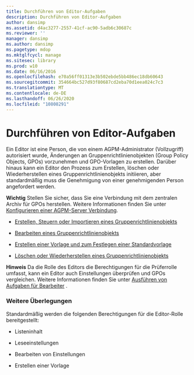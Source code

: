 ```yaml
---
title: Durchführen von Editor-Aufgaben
description: Durchführen von Editor-Aufgaben
author: dansimp
ms.assetid: d4ac3277-2557-41cf-ac90-5adb6c30687c
ms.reviewer: ''
manager: dansimp
ms.author: dansimp
ms.pagetype: mdop
ms.mktglfcycl: manage
ms.sitesec: library
ms.prod: w10
ms.date: 06/16/2016
ms.openlocfilehash: e70a56ff01313e3b502ebde5bb486ec18db60643
ms.sourcegitcommit: 354664bc527d93f80687cd2eba70d1eea024c7c3
ms.translationtype: MT
ms.contentlocale: de-DE
ms.lasthandoff: 06/26/2020
ms.locfileid: "10808291"
---
```

# Durchführen von Editor-Aufgaben


Ein Editor ist eine Person, die von einem AGPM-Administrator (Vollzugriff) autorisiert wurde, Änderungen an Gruppenrichtlinienobjekten (Group Policy Objects, GPOs) vorzunehmen und GPO-Vorlagen zu erstellen. Darüber hinaus kann ein Editor den Prozess zum Erstellen, löschen oder Wiederherstellen eines Gruppenrichtlinienobjekts initiieren, aber standardmäßig muss die Genehmigung von einer genehmigenden Person angefordert werden.

**Wichtig**  Stellen Sie sicher, dass Sie eine Verbindung mit dem zentralen Archiv für GPOs herstellen. Weitere Informationen finden Sie unter [Konfigurieren einer AGPM-Server Verbindung](configure-an-agpm-server-connection-reviewer-agpm30ops.md).

 

-   [Erstellen, Steuern oder Importieren eines Gruppenrichtlinienobjekts](creating-controlling-or-importing-a-gpo-agpm30ops.md)

-   [Bearbeiten eines Gruppenrichtlinienobjekts](editing-a-gpo-agpm30ops.md)

-   [Erstellen einer Vorlage und zum Festlegen einer Standardvorlage](creating-a-template-and-setting-a-default-template-agpm30ops.md)

-   [Löschen oder Wiederherstellen eines Gruppenrichtlinienobjekts](deleting-or-restoring-a-gpo-agpm30ops.md)

**Hinweis**  Da die Rolle des Editors die Berechtigungen für die Prüferrolle umfasst, kann ein Editor auch Einstellungen überprüfen und GPOs vergleichen. Weitere Informationen finden Sie unter [Ausführen von Aufgaben für Bearbeiter](performing-reviewer-tasks-agpm30ops.md) .

 

### Weitere Überlegungen

Standardmäßig werden die folgenden Berechtigungen für die Editor-Rolle bereitgestellt:

-   Listeninhalt

-   Leseeinstellungen

-   Bearbeiten von Einstellungen

-   Erstellen einer Vorlage

 

 





